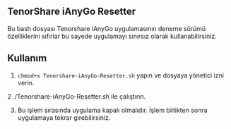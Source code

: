 ## TenorShare iAnyGo Resetter

Bu bash dosyası Tenorshare iAnyGo uygulamasının deneme sürümü özelliklerini sıfırlar bu sayede uygulamayı sınırsız olarak kullanabilirsiniz.

## Kullanım

1. `chmod+x Tenorshare-iAnyGo-Resetter.sh` yapın ve dosyaya yönetici izni verin.

2 ./Tenorshare-iAnyGo-Resetter.sh ile çalıştırın.

3. Bu işlem sırasında uygulama kapalı olmalıdır. İşlem biitikten sonra uygulamaya tekrar girebilirsiniz.
